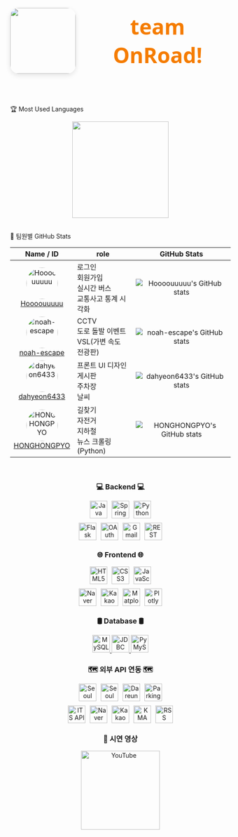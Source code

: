 <div align="center" style="display: flex; align-items: center; justify-content: center; gap: 20px; margin-bottom: 40px;">
  <img src="https://github.com/user-attachments/assets/7985261a-cb22-4b6e-8837-594ff9289a38"" width="150" style="border-radius: 20px; box-shadow: 0 4px 12px rgba(0,0,0,0.1);" />
  <h1 style="font-family: 'Segoe UI', Tahoma, Geneva, Verdana, sans-serif; font-weight: 700; font-size: 3rem; color: #1565c0; margin: 0;">
  <span style="color: #f57c00; text-decoration: none;">team OnRoad!</span>
  </h1>
</div>
<br/>

 🏆 Most Used Languages
<div align="center">
  <!-- ex: GitHub readme stats 언어 비율 카드 (옵션) -->
  <img src="https://github-readme-stats.vercel.app/api/top-langs/?username=Hoooouuuuu&repo=trafficRoad&layout=compact&theme=github_dark" height="220"/>
</div>

<br/>

 👥 팀원별 GitHub Stats

<div align="center">

| Name / ID | role | GitHub Stats |
|-----------|-------------|--------------|
| <div align="center"><img src="https://avatars.githubusercontent.com/u/83055772?v=4&s=72" width="72" height="72" style="border-radius:50%" alt="Hoooouuuuu" /><br><a href="https://github.com/Hoooouuuuu">Hoooouuuuu</a></div> | 로그인<br>회원가입<br>실시간 버스<br>교통사고 통계 시각화 | <div align="center">![Hoooouuuuu's GitHub stats](https://github-readme-stats.vercel.app/api?username=Hoooouuuuu&show_icons=true&theme=dark)</div> |
| <div align="center"><img src="https://avatars.githubusercontent.com/u/128485080?v=4&s=72" width="72" height="72" style="border-radius:50%" alt="noah-escape" /><br><a href="https://github.com/noah-escape">noah-escape</a></div> | CCTV<br>도로 돌발 이벤트<br>VSL(가변 속도 전광판) | <div align="center">![noah-escape's GitHub stats](https://github-readme-stats.vercel.app/api?username=noah-escape&show_icons=true&theme=radical)</div> |
| <div align="center"><img src="https://avatars.githubusercontent.com/u/110499677?v=4&s=72" width="72" height="72" style="border-radius:50%" alt="dahyeon6433" /><br><a href="https://github.com/dahyeon6433">dahyeon6433</a></div> | 프론트 UI 디자인<br>게시판<br>주차장<br>날씨 | <div align="center">![dahyeon6433's GitHub stats](https://github-readme-stats.vercel.app/api?username=dahyeon6433&show_icons=true&theme=gruvbox)</div> |
| <div align="center"><img src="https://avatars.githubusercontent.com/u/126768287?v=4&s=72" width="72" height="72" style="border-radius:50%" alt="HONGHONGPYO" /><br><a href="https://github.com/HONGHONGPYO">HONGHONGPYO</a></div> | 길찾기<br>자전거<br>지하철<br>뉴스 크롤링 (Python) | <div align="center">![HONGHONGPYO's GitHub stats](https://github-readme-stats.vercel.app/api?username=HONGHONGPYO&show_icons=true&theme=cobalt)</div> 
</div>

<br/>

<h3 align="center">💻 Backend 💻</h3>
<div style="text-align:center; margin-bottom: 20px;">
  <div style="display: flex; justify-content: center; gap: 10px; flex-wrap: wrap; max-width: 700px; margin: 0 auto;">
    <a href="https://www.java.com/" target="_blank" rel="noopener noreferrer">
      <img src="https://img.shields.io/badge/Java-007396?style=for-the-badge&logo=java&logoColor=white" alt="Java" height="40" />
    </a>
    <a href="https://spring.io/projects/spring-boot" target="_blank" rel="noopener noreferrer">
      <img src="https://img.shields.io/badge/Spring_Boot-6DB33F?style=for-the-badge&logo=spring&logoColor=white" alt="Spring Boot" height="40" />
    </a>
    <a href="https://www.python.org/" target="_blank" rel="noopener noreferrer">
      <img src="https://img.shields.io/badge/Python-3776AB?style=for-the-badge&logo=python&logoColor=white" alt="Python" height="40" />
    </a>
  </div>
  <div style="display: flex; justify-content: center; gap: 10px; flex-wrap: wrap; max-width: 700px; margin: 10px auto 0;">
    <a href="https://flask.palletsprojects.com/" target="_blank" rel="noopener noreferrer">
      <img src="https://img.shields.io/badge/Flask-000000?style=for-the-badge&logo=flask&logoColor=white" alt="Flask" height="40" />
    </a>
    <a href="https://oauth.net/" target="_blank" rel="noopener noreferrer">
      <img src="https://img.shields.io/badge/OAuth-000000?style=for-the-badge&logo=oauth&logoColor=white" alt="OAuth" height="40" />
    </a>
    <a href="https://mail.google.com/" target="_blank" rel="noopener noreferrer">
      <img src="https://img.shields.io/badge/Gmail-D14836?style=for-the-badge&logo=gmail&logoColor=white" alt="Gmail" height="40" />
    </a>
    <a href="https://restfulapi.net/" target="_blank" rel="noopener noreferrer">
      <img src="https://img.shields.io/badge/REST_API-61DAFB?style=for-the-badge&logo=rest&logoColor=black" alt="REST API" height="40" />
    </a>
  </div>
</div>

<h3 align="center">🌐 Frontend 🌐</h3>
<div style="text-align:center; margin-bottom: 20px;">
  <div style="display: flex; justify-content: center; gap: 10px; flex-wrap: wrap; max-width: 700px; margin: 0 auto;">
    <a href="https://developer.mozilla.org/en-US/docs/Web/HTML" target="_blank" rel="noopener noreferrer">
      <img src="https://img.shields.io/badge/HTML5-E34F26?style=for-the-badge&logo=html5&logoColor=white" alt="HTML5" height="40" />
    </a>
    <a href="https://developer.mozilla.org/en-US/docs/Web/CSS" target="_blank" rel="noopener noreferrer">
      <img src="https://img.shields.io/badge/CSS3-1572B6?style=for-the-badge&logo=css3&logoColor=white" alt="CSS3" height="40" />
    </a>
    <a href="https://developer.mozilla.org/en-US/docs/Web/JavaScript" target="_blank" rel="noopener noreferrer">
      <img src="https://img.shields.io/badge/JavaScript-F7DF1E?style=for-the-badge&logo=javascript&logoColor=black" alt="JavaScript" height="40" />
    </a>
  </div>
  <div style="display: flex; justify-content: center; gap: 10px; flex-wrap: wrap; max-width: 700px; margin: 10px auto 0;">
    <a href="https://navermaps.github.io/" target="_blank" rel="noopener noreferrer">
      <img src="https://img.shields.io/badge/Naver_Maps-03C75A?style=for-the-badge&logo=naver&logoColor=white" alt="Naver Maps" height="40" />
    </a>
    <a href="https://apis.map.kakao.com/" target="_blank" rel="noopener noreferrer">
      <img src="https://img.shields.io/badge/Kakao_Map-FFCD00?style=for-the-badge&logo=kakaotalk&logoColor=black" alt="Kakao Map" height="40" />
    </a>
    <a href="https://matplotlib.org/" target="_blank" rel="noopener noreferrer">
      <img src="https://img.shields.io/badge/Matplotlib-11557C?style=for-the-badge&logo=python&logoColor=white" alt="Matplotlib" height="40" />
    </a>
    <a href="https://plotly.com/javascript/" target="_blank" rel="noopener noreferrer">
      <img src="https://img.shields.io/badge/Plotly-3F4F75?style=for-the-badge&logo=plotly&logoColor=white" alt="Plotly" height="40" />
    </a>
  </div>
</div>

<h3 align="center">🛢️ Database 🛢️</h3>
<div style="text-align:center; margin-bottom: 20px;">
  <a href="https://www.mysql.com/" target="_blank" rel="noopener noreferrer">
    <img src="https://img.shields.io/badge/MySQL-4479A1?style=for-the-badge&logo=mysql&logoColor=white" alt="MySQL" height="40" />
  </a>
  <a href="https://docs.oracle.com/javase/8/docs/technotes/guides/jdbc/" target="_blank" rel="noopener noreferrer">
    <img src="https://img.shields.io/badge/JDBC-007396?style=for-the-badge&logo=java&logoColor=white" alt="JDBC" height="40" />
  </a>
  <a href="https://pymysql.readthedocs.io/en/latest/" target="_blank" rel="noopener noreferrer">
    <img src="https://img.shields.io/badge/PyMySQL-3776AB?style=for-the-badge&logo=python&logoColor=white" alt="PyMySQL" height="40" />
  </a>
</div>

<h3 align="center">🗺️ 외부 API 연동 🗺️</h3>
<div style="text-align:center; margin-bottom: 20px;">
  <div style="display: flex; justify-content: center; gap: 10px; flex-wrap: wrap; max-width: 700px; margin: 0 auto;">
    <a href="https://data.seoul.go.kr/" target="_blank" rel="noopener noreferrer">
      <img src="https://img.shields.io/badge/Seoul_Bus-0099FF?style=for-the-badge&logo=bus&logoColor=white" alt="Seoul Bus" height="40" />
    </a>
    <a href="https://data.seoul.go.kr/" target="_blank" rel="noopener noreferrer">
      <img src="https://img.shields.io/badge/Seoul_Subway-FFD400?style=for-the-badge&logo=subway&logoColor=black" alt="Seoul Subway" height="40" />
    </a>
    <a href="https://www.bikeseoul.com/" target="_blank" rel="noopener noreferrer">
      <img src="https://img.shields.io/badge/Dareungi_Bike-7BC043?style=for-the-badge&logo=bicycle&logoColor=white" alt="Dareungi Bike" height="40" />
    </a>
    <a href="#" target="_blank" rel="noopener noreferrer">
      <img src="https://img.shields.io/badge/Parking_API-008080?style=for-the-badge&logo=parking&logoColor=white" alt="Parking API" height="40" />
    </a>
  </div>
  <div style="display: flex; justify-content: center; gap: 10px; flex-wrap: wrap; max-width: 700px; margin: 10px auto 0;">
    <a href="#" target="_blank" rel="noopener noreferrer">
      <img src="https://img.shields.io/badge/ITS_API-FF6F61?style=for-the-badge&logo=car&logoColor=white" alt="ITS API" height="40" />
    </a>
    <a href="https://navermaps.github.io/" target="_blank" rel="noopener noreferrer">
      <img src="https://img.shields.io/badge/Naver_Maps-03C75A?style=for-the-badge&logo=naver&logoColor=white" alt="Naver Maps" height="40" />
    </a>
    <a href="https://apis.map.kakao.com/" target="_blank" rel="noopener noreferrer">
      <img src="https://img.shields.io/badge/Kakao_Maps-FFCD00?style=for-the-badge&logo=kakaotalk&logoColor=black" alt="Kakao Maps" height="40" />
    </a>
    <a href="https://www.kma.go.kr/" target="_blank" rel="noopener noreferrer">
      <img src="https://img.shields.io/badge/KMA_Weather-004D99?style=for-the-badge&logo=weather&logoColor=white" alt="KMA Weather" height="40" />
    </a>
    <a href="#" target="_blank" rel="noopener noreferrer">
      <img src="https://img.shields.io/badge/RSS_News-FF6600?style=for-the-badge&logo=rss&logoColor=white" alt="RSS News" height="40" />
    </a>
  </div>
</div>

<h3 align="center"> 🎥 시연 영상 </h3>
<div align="center">
  <a href="https://youtube.com/YOUR_CHANNEL" target="_blank" rel="noopener noreferrer">
    <img src="https://img.shields.io/badge/YouTube-FF0000?style=flat-square&logo=youtube&logoColor=white" alt="YouTube" width="180" />
  </a>
</div>
